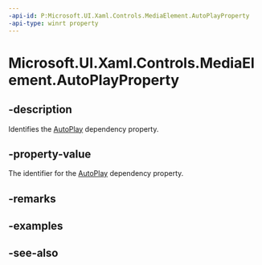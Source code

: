 ```yaml
---
-api-id: P:Microsoft.UI.Xaml.Controls.MediaElement.AutoPlayProperty
-api-type: winrt property
---
```


<!-- Property syntax
public Windows.UI.Xaml.DependencyProperty AutoPlayProperty { get; }
-->

# Microsoft.UI.Xaml.Controls.MediaElement.AutoPlayProperty

## -description
Identifies the [AutoPlay](mediaelement_autoplay.md) dependency property.

## -property-value
The identifier for the [AutoPlay](mediaelement_autoplay.md) dependency property.

## -remarks

## -examples

## -see-also
